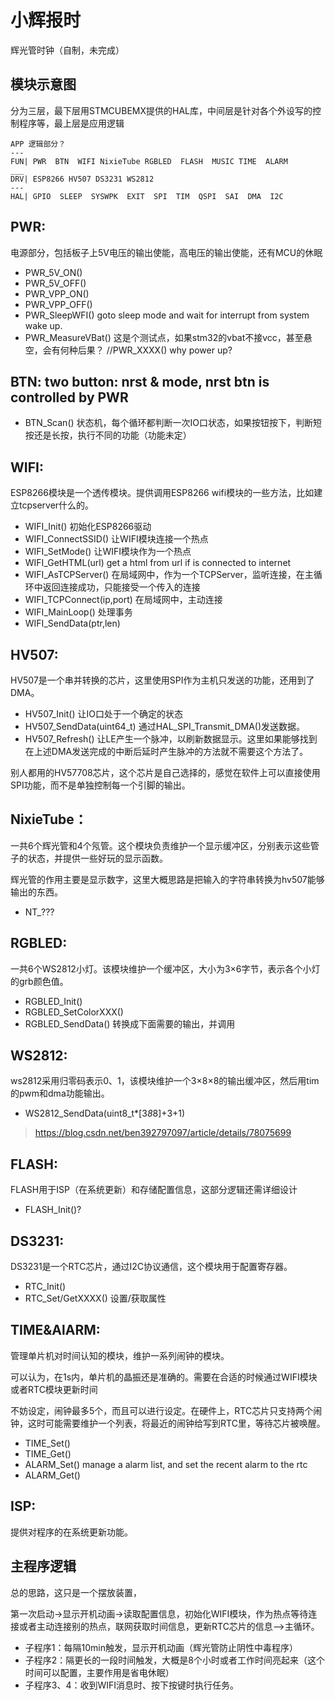 # 小辉报时

辉光管时钟（自制，未完成）

## 模块示意图

分为三层，最下层用STMCUBEMX提供的HAL库，中间层是针对各个外设写的控制程序等，最上层是应用逻辑

```
APP 逻辑部分？
---
FUN| PWR  BTN  WIFI NixieTube RGBLED  FLASH  MUSIC TIME  ALARM
___
DRV| ESP8266 HV507 DS3231 WS2812
---
HAL| GPIO  SLEEP  SYSWPK  EXIT  SPI  TIM  QSPI  SAI  DMA  I2C
```

## PWR: 

电源部分，包括板子上5V电压的输出使能，高电压的输出使能，还有MCU的休眠

* PWR_5V_ON()
* PWR_5V_OFF()
* PWR_VPP_ON()
* PWR_VPP_OFF()
* PWR_SleepWFI()  goto sleep mode and wait for interrupt from system wake up.
* PWR_MeasureVBat() 这是个测试点，如果stm32的vbat不接vcc，甚至悬空，会有何种后果？ 
//PWR_XXXX() why power up?

## BTN: two button: nrst & mode, nrst btn is controlled by PWR

* BTN_Scan() 状态机，每个循环都判断一次IO口状态，如果按钮按下，判断短按还是长按，执行不同的功能（功能未定）

## WIFI:

ESP8266模块是一个透传模块。提供调用ESP8266 wifi模块的一些方法，比如建立tcpserver什么的。

* WIFI_Init() 初始化ESP8266驱动
* WIFI_ConnectSSID() 让WIFI模块连接一个热点
* WIFI_SetMode()  让WIFI模块作为一个热点
* WIFI_GetHTML(url)  get a html from url if is connected to internet
* WIFI_AsTCPServer()  在局域网中，作为一个TCPServer，监听连接，在主循环中返回连接成功，只能接受一个传入的连接
* WIFI_TCPConnect(ip,port) 在局域网中，主动连接
* WIFI_MainLoop() 处理事务
* WIFI_SendData(ptr,len)

## HV507:

HV507是一个串并转换的芯片，这里使用SPI作为主机只发送的功能，还用到了DMA。

* HV507_Init()  让IO口处于一个确定的状态
* HV507_SendData(uint64_t) 通过HAL_SPI_Transmit_DMA()发送数据。
* HV507_Refresh() 让LE产生一个脉冲，以刷新数据显示。这里如果能够找到在上述DMA发送完成的中断后延时产生脉冲的方法就不需要这个方法了。

别人都用的HV57708芯片，这个芯片是自己选择的，感觉在软件上可以直接使用SPI功能，而不是单独控制每一个引脚的输出。

## NixieTube：

一共6个辉光管和4个氖管。这个模块负责维护一个显示缓冲区，分别表示这些管子的状态，并提供一些好玩的显示函数。

辉光管的作用主要是显示数字，这里大概思路是把输入的字符串转换为hv507能够输出的东西。

* NT_???

## RGBLED: 

一共6个WS2812小灯。该模块维护一个缓冲区，大小为3×6字节，表示各个小灯的grb颜色值。

* RGBLED_Init()
* RGBLED_SetColorXXX()
* RGBLED_SendData()  转换成下面需要的输出，并调用

## WS2812:

ws2812采用归零码表示0、1，该模块维护一个3×8×8的输出缓冲区，然后用tim的pwm和dma功能输出。

* WS2812_SendData(uint8_t*[3*8*8]+3+1)

> https://blog.csdn.net/ben392797097/article/details/78075699

## FLASH:

FLASH用于ISP（在系统更新）和存储配置信息，这部分逻辑还需详细设计

* FLASH_Init()?

## DS3231:

DS3231是一个RTC芯片，通过I2C协议通信，这个模块用于配置寄存器。

* RTC_Init()
* RTC_Set/GetXXXX() 设置/获取属性

## TIME&AlARM: 

管理单片机对时间认知的模块，维护一系列闹钟的模块。

可以认为，在1s内，单片机的晶振还是准确的。需要在合适的时候通过WIFI模块或者RTC模块更新时间

不妨设定，闹钟最多5个，而且可以进行设定。在硬件上，RTC芯片只支持两个闹钟，这时可能需要维护一个列表，将最近的闹钟给写到RTC里，等待芯片被唤醒。

* TIME_Set()
* TIME_Get()
* ALARM_Set()  manage a alarm list, and set the recent alarm to the rtc
* ALARM_Get()

## ISP:

提供对程序的在系统更新功能。

## 主程序逻辑

总的思路，这只是一个摆放装置，

第一次启动->显示开机动画->读取配置信息，初始化WIFI模块，作为热点等待连接或者主动连接别的热点，联网获取时间信息，更新RTC芯片的信息-->主循环。

* 子程序1：每隔10min触发，显示开机动画（辉光管防止阴性中毒程序）
* 子程序2：隔更长的一段时间触发，大概是8个小时或者工作时间亮起来（这个时间可以配置，主要作用是省电休眠）
* 子程序3、4：收到WIFI消息时、按下按键时执行任务。